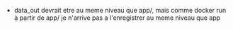 - data_out devrait etre au meme niveau que app/, mais comme docker run à partir de app/ je n'arrive pas a l'enregistrer au meme niveau que app